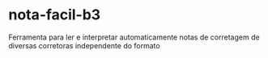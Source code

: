 # nota-facil-b3
Ferramenta para ler e interpretar automaticamente notas de corretagem de diversas corretoras independente do formato
